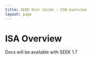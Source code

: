 ```yaml
---
title: SEEK User Guide - ISA overview
layout: page
---
```


# ISA Overview

Docs will be available with SEEK 1.7
